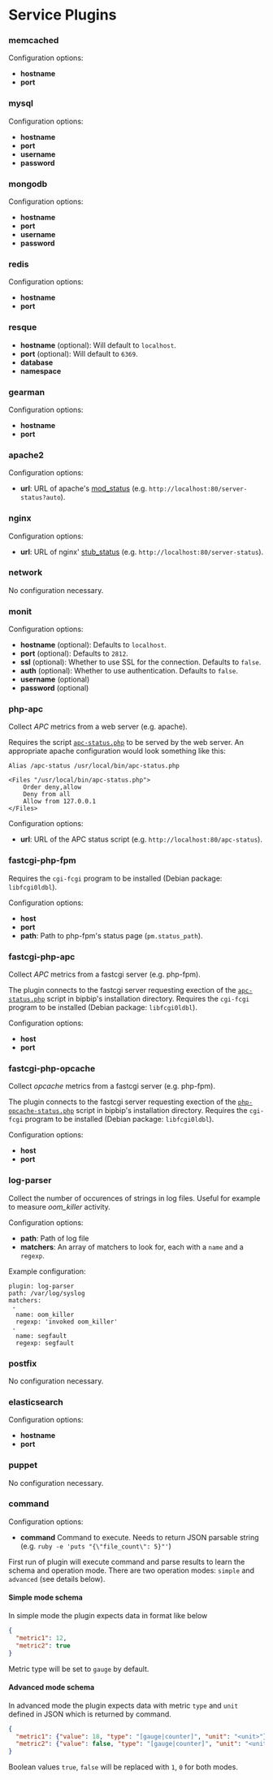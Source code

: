 Service Plugins
===============

### memcached
Configuration options:
- **hostname**
- **port**

### mysql
Configuration options:
- **hostname**
- **port**
- **username**
- **password**

### mongodb
Configuration options:
- **hostname**
- **port**
- **username**
- **password**

### redis
Configuration options:
- **hostname**
- **port**

### resque
- **hostname** (optional): Will default to `localhost`.
- **port** (optional): Will default to `6369`.
- **database**
- **namespace**

### gearman
Configuration options:
- **hostname**
- **port**

### apache2
Configuration options:
- **url**: URL of apache's [mod_status](http://httpd.apache.org/docs/current/mod/mod_status.html) (e.g. `http://localhost:80/server-status?auto`).

### nginx
Configuration options:
- **url**: URL of nginx' [stub_status](http://nginx.org/en/docs/http/ngx_http_stub_status_module.html) (e.g. `http://localhost:80/server-status`).

### network
No configuration necessary.

### monit
Configuration options:
- **hostname** (optional): Defaults to `localhost`.
- **port** (optional): Defaults to `2812`.
- **ssl** (optional): Whether to use SSL for the connection. Defaults to `false`.
- **auth** (optional): Whether to use authentication. Defaults to `false`.
- **username** (optional)
- **password** (optional)

### php-apc
Collect *APC* metrics from a web server (e.g. apache).

Requires the script [`apc-status.php`](/data/apc-status.php) to be served by the web server.
An appropriate apache configuration would look something like this:
```
Alias /apc-status /usr/local/bin/apc-status.php

<Files "/usr/local/bin/apc-status.php">
	Order deny,allow
	Deny from all
	Allow from 127.0.0.1
</Files>
```

Configuration options:
- **url**: URL of the APC status script (e.g. `http://localhost:80/apc-status`).

### fastcgi-php-fpm
Requires the `cgi-fcgi` program to be installed (Debian package: `libfcgi0ldbl`).

Configuration options:
- **host**
- **port**
- **path**: Path to php-fpm's status page (`pm.status_path`).

### fastcgi-php-apc
Collect *APC* metrics from a fastcgi server (e.g. php-fpm).

The plugin connects to the fastcgi server requesting exection of the [`apc-status.php`](/data/apc-status.php) script in bipbip's installation directory.
Requires the `cgi-fcgi` program to be installed (Debian package: `libfcgi0ldbl`).

Configuration options:
- **host**
- **port**

### fastcgi-php-opcache
Collect *opcache* metrics from a fastcgi server (e.g. php-fpm).

The plugin connects to the fastcgi server requesting exection of the [`php-opcache-status.php`](/data/php-opcache-status.php) script in bipbip's installation directory.
Requires the `cgi-fcgi` program to be installed (Debian package: `libfcgi0ldbl`).

Configuration options:
- **host**
- **port**

### log-parser
Collect the number of occurences of strings in log files. Useful for example to measure *oom_killer* activity.

Configuration options:
- **path**: Path of log file
- **matchers**: An array of matchers to look for, each with a `name` and a `regexp`.

Example configuration:
```
plugin: log-parser
path: /var/log/syslog
matchers:
 -
  name: oom_killer
  regexp: 'invoked oom_killer'
 -
  name: segfault
  regexp: segfault
```

### postfix
No configuration necessary.

### elasticsearch
Configuration options:
- **hostname**
- **port**

### puppet
No configuration necessary.

### command
Configuration options:
- **command** Command to execute. Needs to return JSON parsable string (e.g. `ruby -e 'puts "{\"file_count\": 5}"'`)

First run of plugin will execute command and parse results to learn the schema and operation mode. There are two operation modes: `simple` and `advanced` (see details below).

#### Simple mode schema
In simple mode the plugin expects data in format like below
```json
{
  "metric1": 12,
  "metric2": true
}
```

Metric type will be set to `gauge` by default.

#### Advanced mode schema
In advanced mode the plugin expects data with metric `type` and `unit` defined in JSON which is returned by command.
```json
{
  "metric1": {"value": 18, "type": "[gauge|counter]", "unit": "<unit>"},
  "metric2": {"value": false, "type": "[gauge|counter]", "unit": "<unit>"}
}
```

Boolean values `true`, `false` will be replaced with `1`, `0` for both modes.
